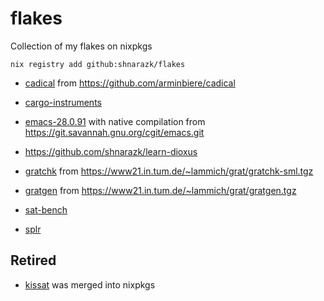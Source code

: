 # flakes
Collection of my flakes on nixpkgs

```
nix registry add github:shnarazk/flakes
```

- [cadical](http://fmv.jku.at/cadical) from https://github.com/arminbiere/cadical
- [cargo-instruments](https://github.com/cmyr/cargo-instruments)
- [emacs-28.0.91](https://www.gnu.org/software/emacs/) with native compilation from https://git.savannah.gnu.org/cgit/emacs.git
- https://github.com/shnarazk/learn-dioxus
- [gratchk](https://www21.in.tum.de/~lammich/grat/) from https://www21.in.tum.de/~lammich/grat/gratchk-sml.tgz
- [gratgen](https://www21.in.tum.de/~lammich/grat/) from https://www21.in.tum.de/~lammich/grat/gratgen.tgz

- [sat-bench](https://github.com/shnarazk/SAT-bench)
- [splr](https://github.com/shnarazk/splr)

## Retired

- [kissat](http://fmv.jku.at/kissat) was merged into nixpkgs

